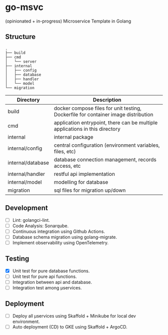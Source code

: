 # go-msvc

(opinionated + in-progress) Microservice Template in Golang

## Structure

```text
.
├── build
├── cmd
│   └── server
├── internal
│   ├── config
│   ├── database
│   ├── handler
│   └── model
└── migration
```

| Directory              | Description                                                                               |
|------------------------|-------------------------------------------------------------------------------------------|
| build                  | docker compose files for unit testing, Dockerfile for container image distribution        |
| cmd                    | application entrypoint, there can be multiple applications in this directory              |
| internal               | internal package                                                                          |
| internal/config        | central configuration (environment variables, files, etc)                                 |
| internal/database      | database connection management, records access, etc                                       |
| internal/handler       | restful api implementation                                                                |
| internal/model         | modelling for database                                                                    |
| migration              | sql files for migration up/down                                                           |

## Development

- [ ] Lint: golangci-lint.
- [ ] Code Analysis: Sonarqube.
- [ ] Continuous integration using Github Actions.
- [ ] Database schema migration using golang-migrate.
- [ ] Implement observability using OpenTelemetry.

## Testing

- [x] Unit test for pure database functions.
- [ ] Unit test for pure api functions.
- [ ] Integration between api and database.
- [ ] Integration test among µservices.

## Deployment

- [ ] Deploy all µservices using Skaffold + Minikube for local dev environment.
- [ ] Auto deployment (CD) to GKE using Skaffold + ArgoCD.

